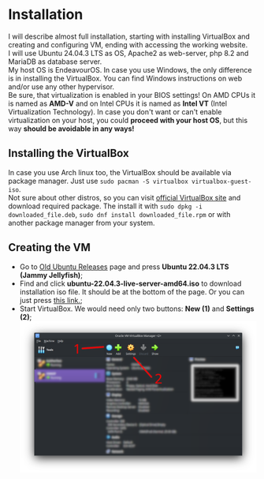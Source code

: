 # Installation

I will describe almost full installation, starting with installing VirtualBox and creating and configuring VM, ending with accessing the working website.<br>
I will use Ubuntu 24.04.3 LTS as OS, Apache2 as web-server, php 8.2 and MariaDB as database server.<br>
My host OS is EndeavourOS. In case you use Windows, the only difference is in installing the VirtualBox. You can find Windows instructions on web and/or use any other hypervisor.<br>
Be sure, that virtualization is enabled in your BIOS settings! On AMD CPUs it is named as **AMD-V** and on Intel CPUs it is named as **Intel VT** (Intel Virtualization Technology). In case you don't want or can't enable virtualization on your host, you could **proceed with your host OS**, but this way **should be avoidable in any ways!**

## Installing the VirtualBox

In case you use Arch linux too, the VirtualBox should be available via package manager. Just use `sudo pacman -S virtualbox virtualbox-guest-iso`.<br>
Not sure about other distros, so you can visit [official VirtualBox site](https://www.virtualbox.org/wiki/Linux_Downloads) and download required package. The install it with `sudo dpkg -i downloaded_file.deb`, `sudo dnf install downloaded_file.rpm` or with another package manager from your system.

## Creating the VM

- Go to [Old Ubuntu Releases](https://old-releases.ubuntu.com/releases/) page and press **Ubuntu 22.04.3 LTS (Jammy Jellyfish)**;
- Find and click **ubuntu-22.04.3-live-server-amd64.iso** to download installation iso file. It should be at the bottom of the page. Or you can just press [this link.](https://old-releases.ubuntu.com/releases/jammy/ubuntu-22.04.3-live-server-amd64.iso);
- Start VirtualBox. We would need only two buttons: **New (1)** and **Settings (2)**;
![main_virtualbox_window](.github/installation_screenshots/virtualbox_main.png)
